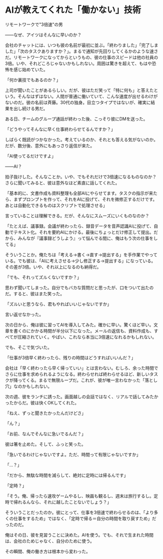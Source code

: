 # AIが教えてくれた「働かない」技術

リモートワークで"3倍速"の男

――なぜ、アイツはそんなに早いのか？

会社のチャットには、いつも彼の名前が最初に並ぶ。「終わりました」「完了しました」「次のタスクありますか？」。まるで通知が先回りしてくるかのような速さだ。リモートワークになってからというもの、彼の仕事のスピードは他の社員の3倍。いや、それどころじゃないかもしれない。周囲は驚きを超えて、もはや恐怖を感じ始めていた。

「何か裏技でもあるのか？」

上司が聞いたことがあるらしい。だが、彼はただ笑って「特に何も」と答えたという。そんなはずはない。人間が普通に働いていて、こんな速度が出せるわけがないのだ。彼の名前は斉藤。30代の独身。目立つタイプではないが、確実に結果を出し続ける男だ。

ある日、チームのグループ通話が終わった後、こっそり彼にDMを送った。

「どうやってそんなに早く仕事終わらせてるんですか？」

しばらく既読がつかなかった。考えているのか、それとも答える気がないのか。だが、数分後、意外にもあっさり返信が来た。

「AI使ってるだけですよ」

――AI？

拍子抜けした。そんなことか。いや、でもそれだけで3倍速になるものなのか？ さらに聞いてみると、彼は意外なほど素直に話してくれた。

「基本的に、文書作成も資料整理も全部AIにやらせてます。タスクの指示が来たら、まずプロンプトを作って、それをAIに投げて、それを微修正するだけです。あとは自動化できるものはスクリプトで処理させる」

言っていることは理解できる。だが、そんなにスムーズにいくものなのか？

「たとえば、議事録。会議が終わったら、録音データを音声認識AIに投げて、自動でテキスト化。それを要約AIにかける。最後にちょっとだけ修正して提出。だから、みんなが『議事録どうしよう』って悩んでる間に、俺はもう次の仕事をしてる」

そういうことか。俺たちは「考える→書く→直す→提出する」を手作業でやっている。でも彼は、「AIに考えさせる→少し修正する→提出する」になっている。その差が3倍。いや、それ以上になるのも納得だ。

「でも、それってズルくないですか？」

思わず聞いてしまった。自分でもバカな質問だと思ったが、口をついて出たのだ。すると、彼はまた笑った。

「ズルいと思うなら、君もやればいいじゃないですか」

言い返せなかった。

次の日から、俺は彼に習ってAIを導入してみた。確かに早い。驚くほど早い。文章を書くのにかかる時間が半分以下になった。メールの返信も、資料作成も、すべてが圧縮されていく。やばい、これなら本当に3倍速になれるかもしれない。

でも、そこで気づいた。

「仕事が3倍早く終わったら、残りの時間はどうすればいいんだ？」

会社は「早く終わったら早く帰っていい」とは言わない。むしろ、余った時間でさらに仕事を求められるようになる。終わらせれば終わらせるほど、新しいタスクが降ってくる。まるで無限ループだ。これが、彼が唯一言わなかった「落とし穴」なのかもしれない。

次の週、彼をランチに誘った。画面越しの会話ではなく、リアルで話してみたかったからだ。彼は快くOKしてくれた。

「ねえ、ずっと聞きたかったんだけどさ」

「ん？」

「お前、なんでそんなに急いでるんだ？」

彼は箸を止めた。そして、ふっと笑った。

「急いでるわけじゃないですよ。ただ、時間って有限じゃないですか」

「…？」

「だから、無駄な時間を減らして、絶対に定時には帰るんです」

「定時？」

「そう。俺、帰ったら速攻ゲームやるし、映画も観るし、週末は旅行するし。定時で帰れるんなら、それに越したことないでしょう？」

そういうことだったのか。彼にとって、仕事を3倍速で終わらせるのは、「より多くの仕事をするため」ではなく、「定時で帰る＝自分の時間を取り戻すため」だったのだ。

俺はその日、彼を見習うことに決めた。AIを使う。でも、それで生まれた時間は、会社のためじゃなく、自分のために使う。

その瞬間、俺の働き方は根本から変わった。
